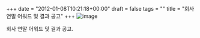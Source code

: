 +++
date = "2012-01-08T10:21:18+00:00"
draft = false
tags = ""
title = "회사 연말 어워드 및 결과 공고"
+++
![image](/tumblr_img/2012-01-08--/df7d8c100e991fd0e7bd0f13081b7cbabce6eb33e975040c064c234df27f1319.jpg)



회사 연말 어워드 및 결과 공고.
